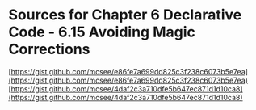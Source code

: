# Sources for Chapter 6 Declarative Code - 6.15 Avoiding Magic Corrections

[https://gist.github.com/mcsee/e86fe7a699dd825c3f238c6073b5e7ea](https://gist.github.com/mcsee/e86fe7a699dd825c3f238c6073b5e7ea)
[https://gist.github.com/mcsee/4daf2c3a710dfe5b647ec871d1d10ca8](https://gist.github.com/mcsee/4daf2c3a710dfe5b647ec871d1d10ca8)